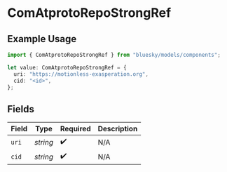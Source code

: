 # ComAtprotoRepoStrongRef

## Example Usage

```typescript
import { ComAtprotoRepoStrongRef } from "bluesky/models/components";

let value: ComAtprotoRepoStrongRef = {
  uri: "https://motionless-exasperation.org",
  cid: "<id>",
};
```

## Fields

| Field              | Type               | Required           | Description        |
| ------------------ | ------------------ | ------------------ | ------------------ |
| `uri`              | *string*           | :heavy_check_mark: | N/A                |
| `cid`              | *string*           | :heavy_check_mark: | N/A                |